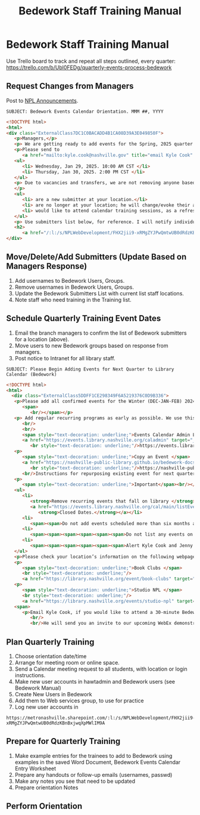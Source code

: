 ﻿---
title: Bedework Staff Training Manual 
---
# Bedework Staff Training Manual

Use Trello board to track and repeat all steps outlined, every quarter: <https://trello.com/b/Ubl0FEDg/quarterly-events-process-bedework>

## Request Changes from Managers

Post to [NPL Announcements](https://metronashville.sharepoint.com/sites/NPLink/Lists/Daily%20Announcements/Landing%20Page%20View.aspx).

```text
SUBJECT: Bedework Events Calendar Orientation. MMM ##, YYYY
```

```html
<!DOCTYPE html>
<html>
<div class="ExternalClass7DC1C0BACADD4B1CA08D39A3E049850F">
   <p>Managers,</p>
   <p> We are getting ready to add events for the Spring, 2025 quarter to the events calendar. In preparation, we want to provide Bedework calendar training for anyone at your location who needs an introduction or refresher. </p>
   <p>Please send to 
      <a href="mailto:kyle.cook@nashville.gov" title="email Kyle Cook" target="_blank">Kyle Cook</a> the names of employees who should attend online Bedework Orientation; and reserve off-desk time for them for one of these online sessions. Once practice assignments are complete, they will be added to your location&#39;s approval queue. </p>
   <ul>
      <li> Wednesday, Jan 29, 2025. 10:00 AM CST </li>
      <li> Thursday, Jan 30, 2025. 2:00 PM CST </li>
   </ul>
   <p> Due to vacancies and transfers, we are not removing anyone based on depth this quarter. Please notify Kyle Cook if you have any staff who 
   </p>
   <ul>
      <li> are a new submitter at your location.</li>
      <li> are no longer at your location; he will change/evoke their access.<br/> </li>
      <li> would like to attend calendar training sessions, as a refresher. </li>
   </ul>
   <p> Use submitters list below, for reference. I will notify individuals and managers with calendar invite for the WebEx training sessions. Choose one. Please contact Kyle Cook with any questions. </p>
   <h2> 
      <a href="/:l:/s/NPLWebDevelopment/FHX2jii9-xRMgZYJPwQmtwUB0dRdzKBnBxjwqXpMWlIM9A" target="_blank">Bedework Calendar Staff Submitters</a><br/> </h2>
</div> 
```

## Move/Delete/Add Submitters (Update Based on Managers Response)

1. Add usernames to Bedework Users, Groups.
1. Remove usernames in Bedework Users, Groups.
1. Update the Bedework Submitters List with current list staff locations.
1. Note staff who need training in the Training list.

## Schedule Quarterly Training Event Dates

1. Email the branch managers to confirm the list of Bedework submitters for a location (above).
1. Move users to new Bedework groups based on response from managers.
1. Post notice to Intranet for all library staff.

```text
SUBJECT: Please Begin Adding Events for Next Quarter to Library Calendar (Bedework)
```

```html
<!DOCTYPE html>
<html>
  <div class="ExternalClass5DDFF1CE298349F6A5219376C0D9B336">
   <p>​Please add all confirmed events for the Winter (DEC-JAN-FEB) 2024 quarter.  Please add within the three month increments (Dec Jan Feb / Mar Apr May / Jun Jul Aug / Sep Oct Nov). 
      <span>
         <br/></span></p>
   <p> Add regular recurring programs as early as possible. We use this process to confirm whether events series are continuing into the next quarter. This also allows MarComm adequate notice for publicity. 
      <br/>
      <br/>
      <span style="text-decoration: underline;">Events Calendar Admin Login </span>
      <a href="https://events.library.nashville.org/caladmin" target="_blank">
         <br style="text-decoration: underline;"/>https://events.library.nashville.org/caladmin</a><br/><br/><span style="text-decoration: underline;">Bedework User Guide</span><br style="text-decoration: underline;"/><a href="https://nashville-public-library.github.io/bedework-docs/" target="_blank">https://nashville-public-library.github.io/bedework-docs/<br/></a>Guide combines all directions you need to fill out the &#39;Add Events&#39; form<br/></p>
   <p>
      <span style="text-decoration: underline;">Copy an Event </span>
      <a href="https://nashville-public-library.github.io/bedework-docs/orientation/copy-event/" target="_blank">
         <br style="text-decoration: underline;"/>https://nashville-public-library.github.io/bedework-docs/orientation/copy-event/</a> 
      <br/>Instructions for repurposing existing event for next quarter</p>
   <p>
      <span style="text-decoration: underline;">Important</span><br/></p>
   <ul>
      <li>
         <strong>Remove recurring events that fall on library </strong>
         <a href="https://events.library.nashville.org/cal/main/listEvents.do?b=de&amp;listMode=true&amp;setappvar=bwFilters%28%7c%7c%7cbwNav3-useragrpcalsuiteMainCampusSeriesClosed%29&amp;setappvar=bwQuery%28%29" target="_blank">
            <strong>Closed Dates.</strong></a></li>
      <li>
         <span><span>Do not add events scheduled more than six months ahead.</span></span></li>
      <li>
         <span><span><span><span><span><span>Do not list any events on social media  before they are added to the events calendar.</span></span></span></span></span></span></li>
      <li>
         <span><span><span><span><span><span>Alert Kyle Cook and Jenny Ellis, if your event is planned within the next two weeks; they will expedite approval.</span></span></span></span></span></span><br/></li>
   </ul>
   <p>Please check your location’s information on the following webpages. Email Kyle Cook any changes to these static listings.<br/><br/><span style="text-decoration: underline;">Story Time</span><br style="text-decoration: underline;"/><a href="https://library.nashville.org/event/story-time" target="_blank">https://library.nashville.org/event/story-time</a>&#160;&#160;</p>
   <p>
      <span style="text-decoration: underline;">Book Clubs </span>
      <br style="text-decoration: underline;"/>
      <a href="https://library.nashville.org/event/book-clubs" target="_blank">https://library.nashville.org/event/book-clubs </a></p>
   <p>
      <span style="text-decoration: underline;">Studio NPL </span>
      <br style="text-decoration: underline;"/>
      <a href="https://library.nashville.org/events/studio-npl" target="_blank">https://library.nashville.org/events/studio-npl</a></p>
   <span>
      <p>Email Kyle Cook, if you would like to attend a 30-minute Bedework Calendar orientation as a new submitter, or as a refresher. 
         <br/>
         <br/>He will send you an invite to our upcoming WebEx demonstrations on Friday, Nov,  15; Monday, Nov 18, 2024.</p></span></div>
```

## Plan Quarterly Training

1. Choose orientation date/time
1. Arrange for meeting room or online space.
1. Send a Calendar meeting request to all students, with location or login instructions.
1. Make new user accounts in hawtadmin and Bedework users (see Bedework Manual)
1. Create New Users in Bedework
1. Add them to Web services group, to use for practice
1. Log new user accounts in

```text
https://metronashville.sharepoint.com/:l:/s/NPLWebDevelopment/FHX2jii9-xRMgZYJPwQmtwUB0dRdzKBnBxjwqXpMWlIM9A
```

## Prepare for Quarterly Training

1. Make example entries for the trainees to add to Bedework using examples in the saved Word Document, Bedework Events Calendar Entry Worksheet
1. Prepare any handouts or follow-up emails (usernames, passwd)
1. Make any notes you see that need to be updated
1. Prepare orientation Notes

## Perform Orientation